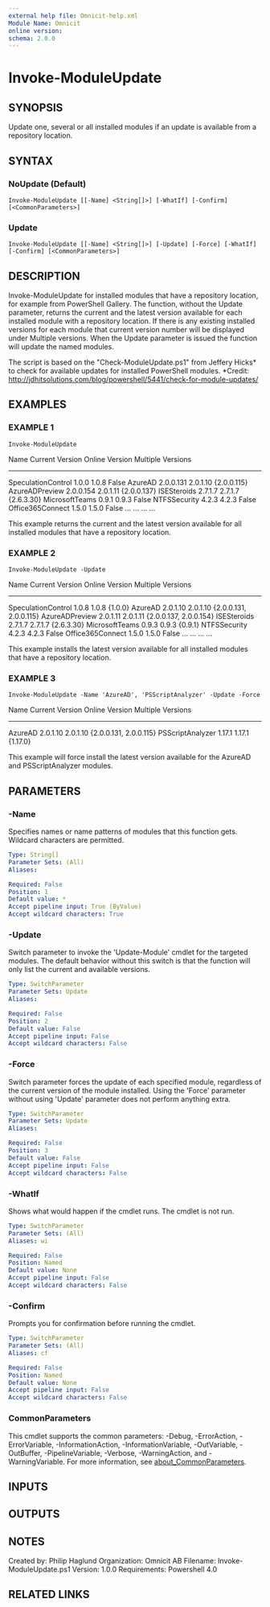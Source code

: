 ```yaml
---
external help file: Omnicit-help.xml
Module Name: Omnicit
online version:
schema: 2.0.0
---
```


# Invoke-ModuleUpdate

## SYNOPSIS
Update one, several or all installed modules if an update is available from a repository location.

## SYNTAX

### NoUpdate (Default)
```
Invoke-ModuleUpdate [[-Name] <String[]>] [-WhatIf] [-Confirm] [<CommonParameters>]
```

### Update
```
Invoke-ModuleUpdate [[-Name] <String[]>] [-Update] [-Force] [-WhatIf] [-Confirm] [<CommonParameters>]
```

## DESCRIPTION
Invoke-ModuleUpdate for installed modules that have a repository location, for example from PowerShell Gallery.
The function, without the Update parameter, returns the current and the latest version available for each installed module with a repository location.
If there is any existing installed versions for each module that current version number will be displayed under Multiple versions.
When the Update parameter is issued the function will update the named modules.

The script is based on the "Check-ModuleUpdate.ps1" from Jeffery Hicks* to check for available updates for installed PowerShell modules.
*Credit: http://jdhitsolutions.com/blog/powershell/5441/check-for-module-updates/

## EXAMPLES

### EXAMPLE 1
```
Invoke-ModuleUpdate
```

Name                                             Current Version  Online Version   Multiple Versions
----                                             ---------------  --------------   -----------------
SpeculationControl                               1.0.0            1.0.8            False
AzureAD                                          2.0.0.131        2.0.1.10         {2.0.0.115}
AzureADPreview                                   2.0.0.154        2.0.1.11         {2.0.0.137}
ISESteroids                                      2.7.1.7          2.7.1.7          {2.6.3.30}
MicrosoftTeams                                   0.9.1            0.9.3            False
NTFSSecurity                                     4.2.3            4.2.3            False
Office365Connect                                 1.5.0            1.5.0            False
... 
... 
... 
...

This example returns the current and the latest version available for all installed modules that have a repository location.

### EXAMPLE 2
```
Invoke-ModuleUpdate -Update
```

Name                                             Current Version  Online Version   Multiple Versions
----                                             ---------------  --------------   -----------------
SpeculationControl                               1.0.8            1.0.8            {1.0.0}
AzureAD                                          2.0.1.10         2.0.1.10         {2.0.0.131, 2.0.0.115}
AzureADPreview                                   2.0.1.11         2.0.1.11         {2.0.0.137, 2.0.0.154}
ISESteroids                                      2.7.1.7          2.7.1.7          {2.6.3.30}
MicrosoftTeams                                   0.9.3            0.9.3            {0.9.1}
NTFSSecurity                                     4.2.3            4.2.3            False
Office365Connect                                 1.5.0            1.5.0            False
... 
... 
... 
...

This example installs the latest version available for all installed modules that have a repository location.

### EXAMPLE 3
```
Invoke-ModuleUpdate -Name 'AzureAD', 'PSScriptAnalyzer' -Update -Force
```

Name                                             Current Version  Online Version   Multiple Versions
----                                             ---------------  --------------   -----------------
AzureAD                                          2.0.1.10         2.0.1.10         {2.0.0.131, 2.0.0.115}
PSScriptAnalyzer                                 1.17.1           1.17.1           {1.17.0}

This example will force install the latest version available for the AzureAD and PSScriptAnalyzer modules.

## PARAMETERS

### -Name
Specifies names or name patterns of modules that this function gets.
Wildcard characters are permitted.

```yaml
Type: String[]
Parameter Sets: (All)
Aliases:

Required: False
Position: 1
Default value: *
Accept pipeline input: True (ByValue)
Accept wildcard characters: True
```

### -Update
Switch parameter to invoke the 'Update-Module' cmdlet for the targeted modules.
The default behavior without this switch is that the function will only list the current and available versions.

```yaml
Type: SwitchParameter
Parameter Sets: Update
Aliases:

Required: False
Position: 2
Default value: False
Accept pipeline input: False
Accept wildcard characters: False
```

### -Force
Switch parameter forces the update of each specified module, regardless of the current version of the module installed.
Using the 'Force' parameter without using 'Update' parameter does not perform anything extra.

```yaml
Type: SwitchParameter
Parameter Sets: Update
Aliases:

Required: False
Position: 3
Default value: False
Accept pipeline input: False
Accept wildcard characters: False
```

### -WhatIf
Shows what would happen if the cmdlet runs.
The cmdlet is not run.

```yaml
Type: SwitchParameter
Parameter Sets: (All)
Aliases: wi

Required: False
Position: Named
Default value: None
Accept pipeline input: False
Accept wildcard characters: False
```

### -Confirm
Prompts you for confirmation before running the cmdlet.

```yaml
Type: SwitchParameter
Parameter Sets: (All)
Aliases: cf

Required: False
Position: Named
Default value: None
Accept pipeline input: False
Accept wildcard characters: False
```

### CommonParameters
This cmdlet supports the common parameters: -Debug, -ErrorAction, -ErrorVariable, -InformationAction, -InformationVariable, -OutVariable, -OutBuffer, -PipelineVariable, -Verbose, -WarningAction, and -WarningVariable. For more information, see [about_CommonParameters](http://go.microsoft.com/fwlink/?LinkID=113216).

## INPUTS

## OUTPUTS

## NOTES
Created by:     Philip Haglund
Organization:   Omnicit AB
Filename:       Invoke-ModuleUpdate.ps1
Version:        1.0.0
Requirements:   Powershell 4.0

## RELATED LINKS
